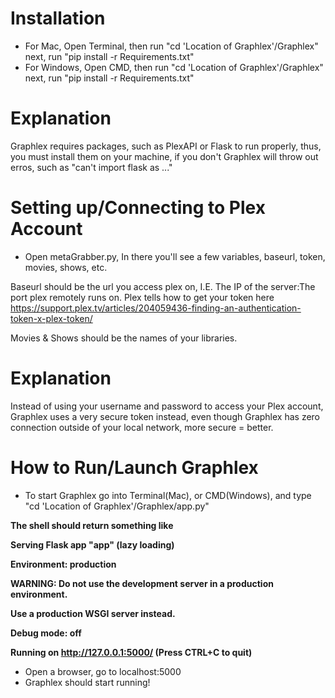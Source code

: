 # Installation
* For Mac, Open Terminal, then run "cd 'Location of Graphlex'/Graphlex" next, run "pip install -r Requirements.txt"
* For Windows, Open CMD, then run "cd 'Location of Graphlex'/Graphlex" next, run "pip install -r Requirements.txt"

# Explanation
Graphlex requires packages, such as PlexAPI or Flask to run properly, thus, you must install them on your machine, if you don't Graphlex will throw out erros, such as "can't import flask as ..."

# Setting up/Connecting to Plex Account
* Open metaGrabber.py, In there you'll see a few variables, baseurl, token, movies, shows, etc.

Baseurl should be the url you access plex on, I.E. The IP of the server:The port plex remotely runs on.
Plex tells how to get your token here https://support.plex.tv/articles/204059436-finding-an-authentication-token-x-plex-token/

Movies & Shows should be the names of your libraries.

# Explanation
Instead of using your username and password to access your Plex account, Graphlex uses a very secure token instead, even though Graphlex has zero connection outside of your local network, more secure = better.

# How to Run/Launch Graphlex
* To start Graphlex go into Terminal(Mac), or CMD(Windows), and type "cd 'Location of Graphlex'/Graphlex/app.py"

**The shell should return something like**

**Serving Flask app "app" (lazy loading)**

**Environment: production**

**WARNING: Do not use the development server in a production environment.**

**Use a production WSGI server instead.**

**Debug mode: off**

**Running on http://127.0.0.1:5000/ (Press CTRL+C to quit)**

* Open a browser, go to localhost:5000
* Graphlex should start running!
